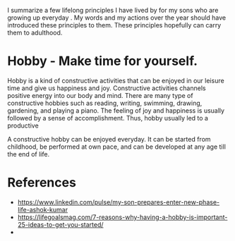 <!--
.. title: Lifelong principles
.. slug: lifelong-principles
.. date: 2021-06-06 06:00:00 UTC
.. tags: lifelong
.. category: 
.. link: 
.. description: 
.. type: text
.. nocomments: true
-->


I summarize a few lifelong principles I have lived by for my sons who are growing up everyday . 
My words and my actions over the year should have introduced these principles to them. These principles hopefully can carry them to adulthood.


# Hobby - Make time for yourself.


Hobby is a kind of constructive activities that can be enjoyed in our leisure time and give us happiness and joy.
Constructive activities channels positive energy into our body and mind. There are many type of constructive hobbies such as reading, writing, swimming, drawing, gardening, and playing a piano. 
The feeling of joy and happiness is usually followed by a sense of accomplishment. Thus, hobby usually led to a productive 

A constructive hobby can be enjoyed everyday. It can be started from childhood, be performed at own pace, and can be developed at any age till the end of life. 



<!--
Hobby Essay 6 (400 words)

Hobby is a good thing a person gets from childhood. It can be developed at any age however best to get from childhood. We all do some kind of work according to our interest which can give us happiness and joy that is called hobby. Some people get different hobbies according to their interest, likes and dislikes. There are many type of hobbies we can develop such as dancing, singing, drawing, playing indoor or outdoor game, bird watching, collecting antiques, photography, writing, eating, reading, sports, playing, gardening, music, watching TV, cooking, talking, and so many. Our hobbies help us in earning live hood and make a successful career. Hobby is something we can fully enjoy in our leisure or free time.

My favourite is cooking, listening music and gardening however I always prefer gardening. Gardening is like meditation to me which improves my work efficiency, interest and ability. It gives me high level of peace and makes my whole day useful. Every early morning I enjoy my blooming garden, growing plants slowly on daily basis. I also enjoy sun rise and sun set daily in my garden. I generally like to do my school home work in my evergreen garden. I play badminton with my father daily in the evening in my garden and enjoy evening walk with my mom. I daily watch new plants development and do watering plant. I also try planting new and decorative plants to my garden in order to enhance its look and beauty.

I am 14 years old and read in class 9th standard. I want to continue my favourite hobbies till the end of my life. They would keep me busy, happy and away from all tensions of the daily life. My parents always promote me to continue my all hobbies. They become so happy when I take my problems in easy way and try to solve them without getting anger and tension. My mom says that gardening is a good hobby than other ones; it blesses us because we give life to someone through watering and planting new plants. From my childhood I work daily in my garden for one hour to keep it well maintained. I have made there a nice and attractive green carpet using velvet grass. I have prepared beautiful flowerbeds in every corner of the garden and planted colourful roses, lilies, mogra, sunflowers, and other seasonal flowers.
-->

<!-- 

# Integrity - Anything achieved without integrity is not worth achieving. 

I learnt this early on from my father. My father was a man of few words, and he hardly would impart any ‘wisdom’ as a father son conversation. But I remember this incident so well, when I was a little boy, may be in 2nd or 3rd grade, I had made a beautiful drawing on a slate with a chalk. Those were the days where we used slates to write using chalk. The only chalk we could afford were the plain and simple white ones. But my drawing had colors, blue and green and yellow, meticulously done with colorful chalks. 

As I showed the drawing to my father, hoping for him to praise me for the drawing, the first question he asked was where did I get the colorful chalks? I got them from school I remember saying. He handed over the slate to me, saying the chalks belonged to school, why did you bring them home – that’s stealing. I was heart-broken at the time, not getting the praise for my drawing which I had hoped so much, one which I had put so much effort, but I later realized how important that lesson had been. Every small action counts, even when they are left-over chalks belonging to school. If you did not earn it, the achievements don’t matter.




# There is no substitute for hard work - Thomas Edison


There is no substitute for hard work and perseverance – let that hard work be for your passion.

Hard work and perseverance – always wins, the key to ‘your’ success is that you are putting that hard work for things that matter to you. The stuff you are passionate about. Remember, hard work without passion is just stress!


# Perserverances - When you start something, finish it.

These are offshoot words from the traditional wisdom of persistence. I remember since he was a small boy, I used this phrase. I don’t know why, may be ‘persistence’ was a big word for him at that time. The quote stuck – throughout his growing up and he has lived by this all his life. As he matured, he has argued, often successfully, that sometime, you have to abandon a project which you know enough that it will not lead to the outcome. Over time we had come to a conclusion together – that ‘failure’ is actually a right outcome for many actions as long as we deliberately finish an action with learning from those abandonment.



# Don’t just know the trick of the trade, know the trade.

Another one of my Cliché Quotes – don’t look for shortcuts or knowing enough to get by. Put yourself fully in whatever you are doing – there is no substitute for knowledge. 

He learnt this early on – I remember this incident when he was in sixth grade and wanted to build a computer for himself. We went to Fry’s electronics and he picked all the components which were needed for building that PC. The store rep – surprised at us, letting the boy potentially spoil 100s of dollars-worth of components, offered that Fry’s technician can build it for fifty bucks. We of course declined their offer. 

That was probably the best thousand dollars I have ever invested – he went on building several such PCs during middle school and eventually learnt to program and as he goes to do engineering this fall, I hope the quote stays with him as it has been thus far!


# Be Real.

In this world of social media, fake news, hyper show off, being real is the new ‘Fake it till you make it.’ (btw I always hated this term). Be yourself, that does not mean don’t market yourself, but market ‘your true self’. Your work will make you shine – not what you put for a show (on social media or any professional media).



# Fame - Don’t let others define your measure of success

Remember, money, fame, or whatever other measure what the world defines as success is the other people’s measurement of success. 

Don’t let others define your success. 

You define your success – once you define it – follow it with all your passion.

-->

<!--

# There is nothing more important than family and friends.

And finally – the moto I have lived through out my life. And it has never been more evident than during this Pandemic. The work will come and go – what stays with you is your values and relationships. Everything else is not important.

I am proud to have raised two young boys – and am so confident as he enters the world of adulthood, the values I jotted down above are not new to him, he has lived them thus far and I know he will in future, as he enters this new phase of his life.

-->


# References

- https://www.linkedin.com/pulse/my-son-prepares-enter-new-phase-life-ashok-kumar
- https://lifegoalsmag.com/7-reasons-why-having-a-hobby-is-important-25-ideas-to-get-you-started/
- 